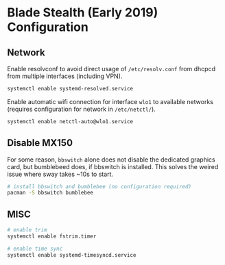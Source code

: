 # Blade Stealth (Early 2019) Configuration

## Network

Enable resolvconf to avoid direct usage of `/etc/resolv.conf` from dhcpcd from multiple interfaces (including VPN).

```bash
systemctl enable systemd-resolved.service
```

Enable automatic wifi connection for interface `wlo1` to available networks (requires configuration for network in `/etc/netctl/`).

```bash
systemctl enable netctl-auto@wlo1.service
```

## Disable MX150

For some reason, `bbswitch` alone does not disable the dedicated graphics card, but bumblebeed does, if bbswitch is installed. This solves the weired issue where sway takes ~10s to start.

```bash
# install bbswitch and bumblebee (no configuration required)
pacman -S bbswitch bumblebee
```

## MISC

```bash
# enable trim
systemctl enable fstrim.timer

# enable time sync
systemctl enable systemd-timesyncd.service
```
